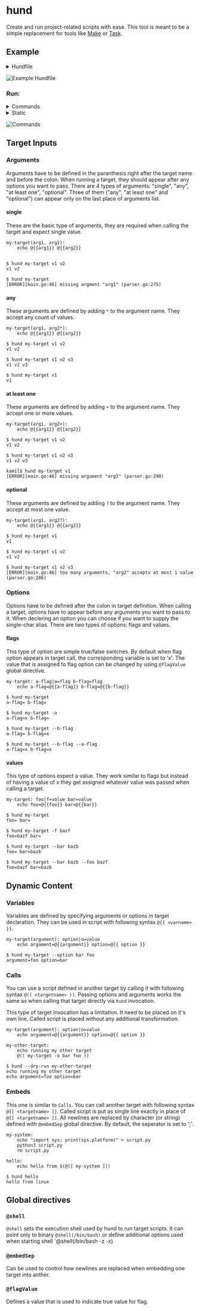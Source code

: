 # hund
Create and run project-related scripts with ease. This tool is meant to be a simple replacement for tools like [Make](https://www.gnu.org/software/make/) or [Task](https://taskfile.dev/).

## Example

<details>

<summary>Hundfile</summary>

```
// This is an example Hundfile

// This global directive will set execution shell
// By default hund uses /bin/sh
@shell(/bin/bash -x)

create-file: allow-all|a=flag
    touch my-file.txt
    [ @{{allow-all}} ] && chmod 777 my-file.txt

write-to-file(filename, content+):
    echo "@{{content}}" >> @{{filename}}

count-chars(filename): charset|c=value
    if [ @{{ charset }} ]; then
        charset="[@{{ charset }}]"
    else
        charset="."
    fi
    grep -o ${charset} @{{filename}} | grep -c .

show-platform:
    @(( write-to-file script.py import sys; print(sys.platform) ))
    python3 script.py
    rm script.py

rate-platform:
    platform=$(@[[ show-platform ]])
    if [ $platform == linux ]; then echo "fantastic"; else echo ":<"; fi
```

</details>

![Example Hundfile](static/hundfile.png "hundfile")


### Run:

<details>
<summary>Commands</summary>

```
hund create-file -a
```
```
hund write-to-file some-file.txt 
```
```
cat some-file.txt
```
```
hund count-chars -c aoeiuy some-file.txt
```
```
hund show-platform
```
```
hund rate-platform
```

</details>

<details>

<summary>Static</summary>

![static-commands](static/run-static.png)

</details>

![Commands](static/run.gif)


## Target Inputs
### Arguments
Arguments have to be defined in the paranthesis right after the target name and before the colon. When running a target, they should appear after any options you want to pass. There are 4 types of arguments: "single", "any", "at least one", "optional". Three of them ("any", "at least one" and "optional") can appear only on the last place of arguments list.

#### single
These are the basic type of arguments, they are required when calling the target and expect single value.
```
my-target(arg1, arg2):
    echo @{{arg1}} @{{arg2}}


$ hund my-target v1 v2
v1 v2

$ hund my-target
[ERROR][main.go:46] missing argment "arg1" (parser.go:275)
```

#### any
These arguments are defined by adding `*` to the argument name. They accept any count of values.
```
my-target(arg1, arg2*):
    echo @{{arg1}} @{{arg2}}

$ hund my-target v1 v2
v1 v2

$ hund my-target v1 v2 v3
v1 v2 v3

$ hund my-target v1
v1

```

#### at least one
These arguments are defined by adding `+` to the argument name. They accept one or more values.
```
my-target(arg1, arg2+):
    echo @{{arg1}} @{{arg2}}

$ hund my-target v1 v2
v1 v2

$ hund my-target v1 v2 v3
v1 v2 v3

kamil$ hund my-target v1
[ERROR][main.go:46] missing argument "arg2" (parser.go:290)
```

#### optional
These arguments are defined by adding `?` to the argument name. They accept at most one value.
```
my-target(arg1, arg2?):
    echo @{{arg1}} @{{arg2}}

$ hund my-target v1
v1

$ hund my-target v1 v2
v1 v2

$ hund my-target v1 v2 v3
[ERROR][main.go:46] too many arguments, "arg2" accepts at most 1 value (parser.go:286)
```

### Options
Options have to be defined after the colon in target definition. When calling a target, options have to appear before any arguments you want to pass to it. When declering an option you can choose if you want to supply the single-char alias. There are two types of options: flags and values.

#### flags
This type of option are simple true/false switches. By default when flag option appears in target call, the corresponding variable is set to 'x'. The value that is assigned to flag option can be changed by using `@flagValue` global directive.

```
my-target: a-flag|a=flag b-flag=flag
    echo a-flag=@{{a-flag}} b-flag=@{{b-flag}}

$ hund my-target
a-flag= b-flag=

$ hund my-target -a
a-flag=x b-flag=

$ hund my-target --b-flag
a-flag= b-flag=x

$ hund my-target --b-flag --a-flag
a-flag=x b-flag=x
```

#### values
This type of options expect a value. They work similar to flags but instead of having a value of x they get assigned whatever value was passed when calling a target.
```
my-target: foo|f=value bar=value
    echo foo=@{{foo}} bar=@{{bar}}

$ hund my-target
foo= bar=

$ hund my-target -f bazf
foo=bazf bar=

$ hund my-target --bar bazb
foo= bar=bazb

$ hund my-target --bar bazb --foo bazf
foo=bazf bar=bazb
```

## Dynamic Content

### Variables
Variables are defined by specifying arguments or options in target declaration. They can be used in script with following syntax `@{{ <varname> }}`.

```
my-target(argument): option|o=value
    echo argument=@{{argument}} option=@{{ option }}

$ hund my-target --option bar foo
argument=foo option=bar
```

### Calls
You can use a script defined in another target by calling it with following syntax `@(( <targetname> ))`. Passing options and arguments works the same as when calling that target directly via `hund` invocation.

This type of target invocation has a limitation. It need to be placed on it's own line. Called script is placed without any additional transformation.

```
my-target(argument): option|o=value
    echo argument=@{{argument}} option=@{{ option }}

my-other-target:
    echo running my other target
    @(( my-target -o bar foo ))

$ hund --dry-run my-other-target
echo running my other target
echo argument=foo option=bar
```

### Embeds
This one is similar to `Calls`. You can call another target with following syntax `@[[ <targetname>
]]`. Called script is put as single line exactly in place of `@[[ <targetname> ]]`. All newlines are replaced by character (or string) defined with `@embedSep` global directive. By default, the seperator is set to ';'.

```
my-system:
    echo "import sys; print(sys.platform)" > script.py
    python3 script.py
    rm script.py

hello:
    echo hello from $(@[[ my-system ]])

$ hund hello
hello from linux
```

## Global directives
### `@shell`
`@shell` sets the execution shell used by hund to run target scripts. It can point only to binary `@shell(/bin/bash)` or define additional options used when starting shell `@shell(/bin/bash -z -x) 

### `@embedSep`
Can be used to control how newlines are replaced when embedding one target into anther.

### `@flagValue`
Defines a value that is used to indicate true value for flag.
